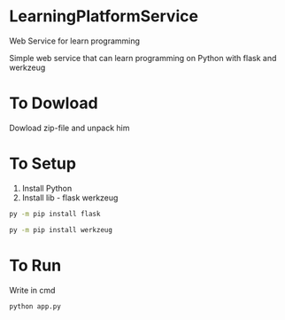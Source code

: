 # LearningPlatformService

Web Service for learn programming

Simple web service that can learn programming on Python with flask and werkzeug

# To Dowload

Dowload zip-file and unpack him

# To Setup

1. Install Python
2. Install lib - flask werkzeug

```bash
py -m pip install flask

py -m pip install werkzeug
```

# To Run

Write in cmd

```bash
python app.py
```
